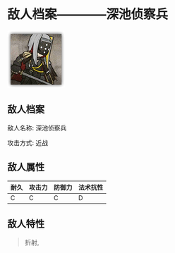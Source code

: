 # 敌人档案————深池侦察兵

![深池侦察兵](./eneIcons/深池侦察兵.png)

## 敌人档案

敌人名称: 深池侦察兵

攻击方式: 近战

## 敌人属性

| 耐久      | 攻击力  | 防御力 | 法术抗性 |
|---------|------|-----|------|
| C | C | C | D |

## 敌人特性
> 折射,
